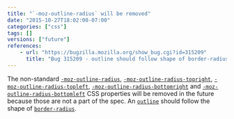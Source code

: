 ```yaml
---
title: "`-moz-outline-radius` will be removed"
date: "2015-10-27T18:02:00-07:00"
categories: ["css"]
tags: []
versions: ["future"]
references:
    - url: "https://bugzilla.mozilla.org/show_bug.cgi?id=315209"
      title: "Bug 315209 - outline should follow shape of border-radius (remove -moz-outline-radius)"
---
```

The non-standard [`-moz-outline-radius`](https://developer.mozilla.org/docs/Web/CSS/-moz-outline-radius), [`-moz-outline-radius-topright`](https://developer.mozilla.org/docs/Web/CSS/-moz-outline-radius-topright), [`-moz-outline-radius-topleft`](https://developer.mozilla.org/docs/Web/CSS/-moz-outline-radius-topleft), [`-moz-outline-radius-bottomright`](https://developer.mozilla.org/docs/Web/CSS/-moz-outline-radius-bottomright) and [`-moz-outline-radius-bottomleft`](https://developer.mozilla.org/docs/Web/CSS/-moz-outline-radius-bottomleft) CSS properties will be removed in the future because those are not a part of the spec. An [`outline`](https://developer.mozilla.org/docs/Web/CSS/outline) should follow the shape of [`border-radius`](https://developer.mozilla.org/docs/Web/CSS/border-radius).
